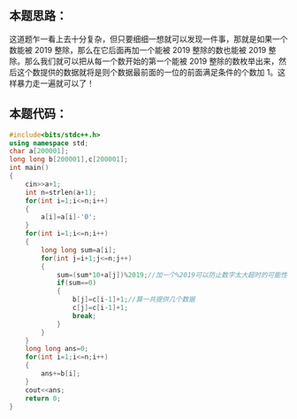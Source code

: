 ## 本题思路：
这道题乍一看上去十分复杂，但只要细细一想就可以发现一件事，那就是如果一个数能被 $2019$ 整除，那么在它后面再加一个能被 $2019$ 整除的数也能被 $2019$ 整除。那么我们就可以把从每一个数开始的第一个能被 $2019$ 整除的数枚举出来，然后这个数提供的数据就将是则个数据最前面的一位的前面满足条件的个数加 $1$。这样暴力走一遍就可以了！
## 本题代码：
```cpp
#include<bits/stdc++.h>
using namespace std;
char a[200001];
long long b[200001],c[200001];
int main()
{
	cin>>a+1;
	int n=strlen(a+1);
	for(int i=1;i<=n;i++)
	{
		a[i]=a[i]-'0';
	}
	for(int i=1;i<=n;i++)
	{
		long long sum=a[i];
		for(int j=i+1;j<=n;j++)
		{
			sum=(sum*10+a[j])%2019;//加一个%2019可以防止数字太大超时的可能性 
			if(sum==0)
			{
				b[j]=c[i-1]+1;//算一共提供几个数据 
				c[j]=c[i-1]+1; 
				break;
			}
		}
	}
	long long ans=0;
	for(int i=1;i<=n;i++)
	{
		ans+=b[i];
	}
	cout<<ans;
	return 0;
}
```
 